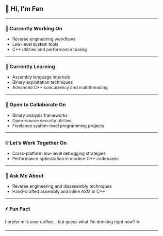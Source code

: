 
<!--
**stefen-lowcode/stefen-lowcode** is a ✨ _special_ ✨ repository because its `README.md` (this file) appears on your GitHub profile.

Here are some ideas to get you started:

- 🔭 I’m currently working on ...
- 🌱 I’m currently learning ...
- 👯 I’m looking to collaborate on ...
- 🤔 I’m looking for help with ...
- 💬 Ask me about ...
- 📫 How to reach me: ...
- 😄 Pronouns: ...
- ⚡ Fun fact: ...

--> 
## 👋 Hi, I'm Fen

---

### 🔭 Currently Working On
- Reverse engineering workflows  
- Low-level system tools  
- C++ utilities and performance tooling

---

### 🌱 Currently Learning
- Assembly language internals  
- Binary exploitation techniques  
- Advanced C++ concurrency and multithreading

---

### 🤝 Open to Collaborate On
- Binary analysis frameworks  
- Open-source security utilities  
- Freelance system-level programming projects

---

### 💡 Let’s Work Together On
- Cross-platform low-level debugging strategies  
- Performance optimization in modern C++ codebases

---

### 💬 Ask Me About
- Reverse engineering and disassembly techniques  
- Hand-crafted assembly and inline ASM in C++

---

### ⚡ Fun Fact
I prefer milk over coffee… but guess what I’m drinking right now? ☕

---
